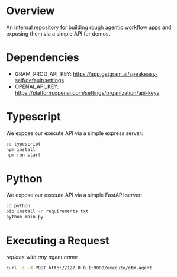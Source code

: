 # Overview

An internal repository for building rough agentic workflow apps and exposing them via a simple API for demos.

# Dependencies

- GRAM_PROD_API_KEY: https://app.getgram.ai/speakeasy-self/default/settings
- OPENAI_API_KEY: https://platform.openai.com/settings/organization/api-keys

# Typescript

We expose our execute API via a simple express server:

```sh
cd typescript
npm install
npm run start
```

# Python

We expose our execute API via a simple FastAPI server:

```sh
cd python
pip install -r requirements.txt
python main.py
```

# Executing a Request

*replace with any agent name*

```sh
curl -s -X POST http://127.0.0.1:9000/execute/gtm-agent
```
